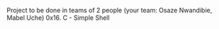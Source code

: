 Project to be done in teams of 2 people (your team: Osaze Nwandibie, Mabel Uche)
0x16. C - Simple Shell
